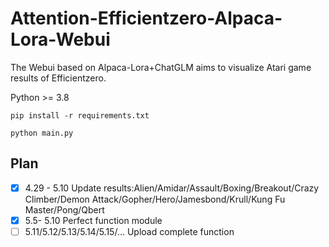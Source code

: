 # Attention-Efficientzero-Alpaca-Lora-Webui

The Webui based on Alpaca-Lora+ChatGLM aims to visualize Atari game results of Efficientzero.

Python >= 3.8

`pip install -r requirements.txt `

`python main.py`





## Plan
- [x] 4.29 - 5.10 Update results:Alien/Amidar/Assault/Boxing/Breakout/Crazy Climber/Demon Attack/Gopher/Hero/Jamesbond/Krull/Kung Fu Master/Pong/Qbert
- [x] 5.5- 5.10 Perfect function module
- [ ] 5.11/5.12/5.13/5.14/5.15/... Upload complete function

